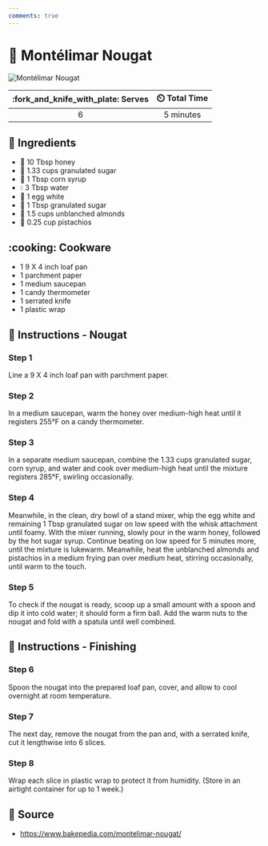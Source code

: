 ```yaml
---
comments: true
---
```

# :candy: Montélimar Nougat

![Montélimar Nougat](../assets/images/montélimar-nougat.jpg)

| :fork_and_knife_with_plate: Serves | :timer_clock: Total Time |
|:----------------------------------:|:-----------------------: |
| 6 | 5 minutes |

## :salt: Ingredients

- :honey_pot: 10 Tbsp honey
- :candy: 1.33 cups granulated sugar
- :corn: 1 Tbsp corn syrup
- :droplet: 3 Tbsp water
- :egg: 1 egg white
- :candy: 1 Tbsp granulated sugar
- :chestnut: 1.5 cups unblanched almonds
- :chestnut: 0.25 cup pistachios

## :cooking: Cookware

- 1 9 X 4 inch loaf pan
- 1 parchment paper
- 1 medium saucepan
- 1 candy thermometer
- 1 serrated knife
- 1 plastic wrap

## :pencil: Instructions - Nougat

### Step 1

Line a 9 X 4 inch loaf pan with parchment paper.

### Step 2

In a medium saucepan, warm the honey over medium-high heat until it registers 255°F on a candy thermometer.

### Step 3

In a separate medium saucepan, combine the 1.33 cups granulated sugar, corn syrup, and water and cook over medium-high
heat until the mixture registers 285°F, swirling occasionally.

### Step 4

Meanwhile, in the clean, dry bowl of a stand mixer, whip the egg white and remaining 1 Tbsp granulated sugar on low
speed with the whisk attachment until foamy. With the mixer running, slowly pour in the warm honey, followed by the hot
sugar syrup. Continue beating on low speed for 5 minutes more, until the mixture is lukewarm. Meanwhile, heat the
unblanched almonds and pistachios in a medium frying pan over medium heat, stirring occasionally, until warm to the
touch.

### Step 5

To check if the nougat is ready, scoop up a small amount with a spoon and dip it into cold water; it should form a firm
ball. Add the warm nuts to the nougat and fold with a spatula until well combined.

## :pencil: Instructions - Finishing

### Step 6

Spoon the nougat into the prepared loaf pan, cover, and allow to cool overnight at room temperature.

### Step 7

The next day, remove the nougat from the pan and, with a serrated knife, cut it lengthwise into 6 slices.

### Step 8

Wrap each slice in plastic wrap to protect it from humidity. (Store in an airtight container for up to 1 week.)

## :link: Source

- <https://www.bakepedia.com/montelimar-nougat/>
